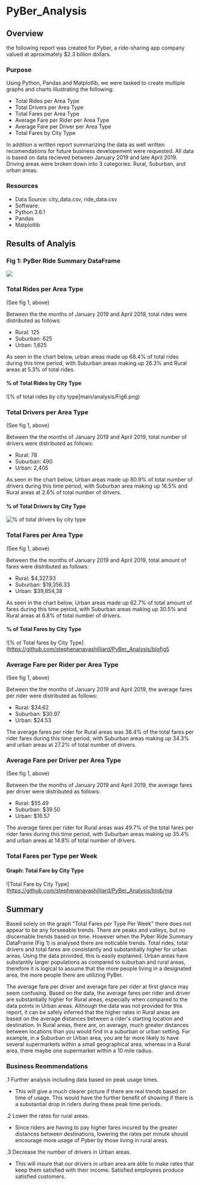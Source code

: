 # PyBer_Analysis

## Overview
the following report was created for Pyber,  a ride-sharing app company valued at aproximately $2.3 billion dollars.

### Purpose
Using Python, Pandas and Matplotlib, we were tasked to create multiple graphs and charts illustrating the following:
- Total Rides per Area Type
- Total Drivers per Area Type
- Total Fares per Area Type
- Average Fare per Rider per Area Type
- Average Fare per Driver per Area Type
- Total Fares by City Type

In addition a written report summarizing the data as well written recomendations for future business developement were requested.
All data is based on data recieved between January 2019 and late April 2019.  Driving areas were broken down into 3 categories: Rural, Suburban, and urban areas.

### Resources
- Data Source: city_data.csv, ride_data.csv
- Software:
 - Python 3.6.1
 - Pandas
 - Matplotlib

## Results of Analyis

### Fig 1: PyBer Ride Summary DataFrame
![](Resources/PyBer_fare_summary.png)

### Total Rides per Area Type
(See fig 1, above)

Between the the months of January 2019 and April 2019, total rides were distributed as follows:
- Rural: 125
- Suburban: 625
- Urban: 1,625

As seen in the chart below, urban areas made up 68.4% of total rides during this time period, with Suburban areas making up 26.3% and Rural areas at 5.3% of total rides.
#### % of Total Rides by City Type
![% of total rides by city type]main/analysis/Fig6.png)

### Total Drivers per Area Type
(See fig 1, above)

Between the the months of January 2019 and April 2019, total number of drivers were distributed as follows:
- Rural: 78
- Suburban: 490
- Urban: 2,405

As seen in the chart below, Urban areas made up 80.9% of total number of drivers during this time period, with Suburban area making up 16.5% and Rural areas at 2.6% of total number of drivers.
#### % of Total Drivers by City Type
![% of total drivers by city type](httpalysis/Fig7.png)

### Total Fares per Area Type
(See fig 1, above)

Between the the months of January 2019 and April 2019, total amount of fares were distributed as follows:
- Rural:  $4,327.93
- Suburban: $19,356.33
- Urban: $39,854,38

As seen in the chart below, Urban areas made up 62.7% of total amount of fares during this time period, with Suburban areas making up 30.5% and Rural areas at 6.8% of total number of drivers.
#### % of Total Fares by City Type
![% ot Total fares by City Type](https://github.com/stephenanayashilliard/PyBer_Analysis/blofig5

### Average Fare per Rider per Area Type
(See fig 1, above)

Between the the months of January 2019 and April 2019, the average fares per rider were distributed as follows:
- Rural:  $34.62
- Suburban: $30.97
- Urban: $24.53

The average fares per rider for Rural areas was 38.4% of the total fares per rider fares during this time period, with Suburban areas making up 34.3% and urban areas at 27.2% of total number of drivers.

### Average Fare per Driver per Area Type
(See fig 1, above)

Between the the months of January 2019 and April 2019, the average fares per driver were distributed as follows:
- Rural:  $55.49
- Suburban: $39.50
- Urban: $16.57

The average fares per rider for Rural areas was 49.7% of the total fares per rider fares during this time period, with Suburban areas making up 35.4% and urban areas at 14.8% of total number of drivers.

### Total Fares per Type per Week
#### Graph:  Total Fare by City Type
![Total Fare by City Type](https://github.com/stephenanayashilliard/PyBer_Analysis/blob/ma

## Summary
  Based solely on the graph "Total Fares per Type Per Week" there does not appear to be any forseeable trends.  There are peaks and valleys, but no discernable trends based on time.  However when the Pyber Ride Summary DataFrame (Fig 1) is analysed there are noticable trends. Total rides, total drivers and total fares are consistantly and substantially higher for urban areas.  Using the data provided, this is easily explained.  Urban areas have substantily larger populations as compared to suburban and rural areas, therefore it is logical to assume that the more people living in a designated area, the more people there are utilizing PyBer.
  
  The average fare per driver and average fare per rider at first glance may seem confusing.  Based on the data, the average fares per rider and driver are substantially higher for Rural areas, especially when compared to the data points in  Urban areas.  Although the data was not provided for this report, it can be safely inferred that the higher rates in Rural areas are based on the average distances between a rider's starting location and destination.   In Rural areas, there are, on average, much greater distances between locations than you would find in a suburban or urban setting.  For example, in a Suburban or Urban area, you are far more likely to have several supermarkets within a  small geographical area, whereas in a Rural area, there maybe one supermarket within a 10 mile radius.
  
### Business Reommendations
 .1 Further analysis including data based on peak usage times. 
 - This will give a much clearer picture if there are real trends based on time of usage. This would have the   further benefit of showing if there is a substantial drop in  riders during these peak time periods.
 
 .2 Lower the rates for rural areas.  
 - Since riders are having to pay higher fares incured by the greater distances between destinations, lowering the rates per minute should encourage more usage of Pyber by those living in rural areas.
 
 .3 Decrease the number of drivers in Urban areas.
 - This will insure that our drivers in urban area are able to make rates that keep them satisfied with their income.  Satisfied employees produce satisfied customers.

